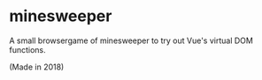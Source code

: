 # minesweeper

A small browsergame of minesweeper to try out Vue's virtual DOM functions.

(Made in 2018)
